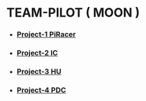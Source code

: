 # TEAM-PILOT ( MOON )

- ### [Project-1 PiRacer](Project-1)
- ### [Project-2 IC](Project-2)
- ### [Project-3 HU](Project-3)
- ### [Project-4 PDC](Project-4)